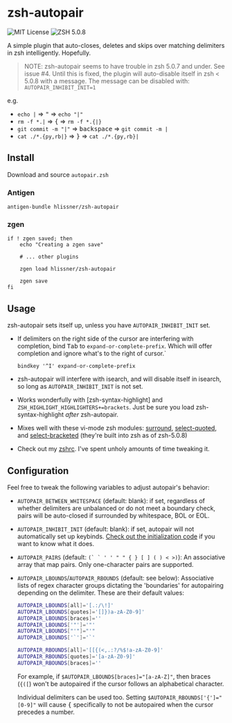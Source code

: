 # zsh-autopair

![MIT License](https://img.shields.io/badge/license-MIT-blue.svg?style=flat-square)
![ZSH 5.0.8](https://img.shields.io/badge/zsh-v5.0.8-orange.svg?style=flat-square)

A simple plugin that auto-closes, deletes and skips over matching delimiters in zsh
intelligently. Hopefully.

> NOTE: zsh-autopair seems to have trouble in zsh 5.0.7 and under. See issue #4. Until
> this is fixed, the plugin will auto-disable itself in zsh < 5.0.8 with a message. The
> message can be disabled with: `AUTOPAIR_INHIBIT_INIT=1`

e.g.
* `echo |` => <kbd>"</kbd> => `echo "|"`
* `rm -f *.|` => <kbd>{</kbd> => `rm -f *.{|}`
* `git commit -m "|"` => <kbd>backspace</kbd> => `git commit -m |`
* `cat ./*.{py,rb|}` => <kbd>}</kbd> => `cat ./*.{py,rb}|`

## Install

Download and source `autopair.zsh`

### Antigen

`antigen-bundle hlissner/zsh-autopair`

### zgen
  ```
  if ! zgen saved; then
      echo "Creating a zgen save"

      # ... other plugins

      zgen load hlissner/zsh-autopair

      zgen save
  fi
  ```

## Usage

zsh-autopair sets itself up, unless you have `AUTOPAIR_INHIBIT_INIT` set.

* If delimiters on the right side of the cursor are interfering with completion, bind
  <kbd>Tab</kbd> to `expand-or-complete-prefix`. Which will offer completion and ignore
  what's to the right of cursor.`

  `bindkey '^I' expand-or-complete-prefix`

* zsh-autopair will interfere with isearch, and will disable itself in isearch, so long
  as `AUTOPAIR_INHIBIT_INIT` is not set.
* Works wonderfully with [zsh-syntax-highlight] and
  `ZSH_HIGHLIGHT_HIGHLIGHTERS+=brackets`. Just be sure you load zsh-syntax-highlight
  *after* zsh-autopair.
* Mixes well with these vi-mode zsh modules: [surround], [select-quoted], and
  [select-bracketed] (they're built into zsh as of zsh-5.0.8)
* Check out my [zshrc]. I've spent unholy amounts of time tweaking it.

## Configuration

Feel free to tweak the following variables to adjust autopair's behavior:

* `AUTOPAIR_BETWEEN_WHITESPACE` (default: blank): if set, regardless of whether
  delimiters are unbalanced or do not meet a boundary check, pairs will be auto-closed
  if surrounded by whitespace, BOL or EOL.
* `AUTOPAIR_INHIBIT_INIT` (default: blank): if set, autopair will not automatically set
  up keybinds. [Check out the initialization code](autopair.zsh#L118) if you want to
  know what it does.
* `AUTOPAIR_PAIRS` (default: ``(` ` ' ' " " { } [ ] ( ) < >)``): An associative array
  that map pairs. Only one-character pairs are supported.
* `AUTOPAIR_LBOUNDS`/`AUTOPAIR_RBOUNDS` (default: see below): Associative
  lists of regex character groups dictating the 'boundaries' for autopairing depending
  on the delimiter. These are their default values:

  ```zsh
  AUTOPAIR_LBOUNDS[all]='[.:/\!]'
  AUTOPAIR_LBOUNDS[quotes]='[]})a-zA-Z0-9]'
  AUTOPAIR_LBOUNDS[braces]=''
  AUTOPAIR_LBOUNDS['"']='"'
  AUTOPAIR_LBOUNDS["'"]="'"
  AUTOPAIR_LBOUNDS['`']='`'

  AUTOPAIR_RBOUNDS[all]='[[{(<,.:?/%$!a-zA-Z0-9]'
  AUTOPAIR_RBOUNDS[quotes]='[a-zA-Z0-9]'
  AUTOPAIR_RBOUNDS[braces]=''
  ```

  For example, if `$AUTOPAIR_LBOUNDS[braces]="[a-zA-Z]"`, then braces (`{([`) won't be
  autopaired if the cursor follows an alphabetical character.

  Individual delimiters can be used too. Setting `$AUTOPAIR_RBOUNDS['{']="[0-9]"` will
  cause <kbd>{</kbd> specifically to not be autopaired when the cursor precedes a number.


[zshrc]: https://github.com/hlissner/dotfiles/blob/master/zshrc
[zsh-syntax-highlighting]: https://github.com/zsh-users/zsh-syntax-highlighting/blob/master/docs/highlighters/pattern.md
[surround]: https://github.com/zsh-users/zsh/blob/master/Functions/Zle/surround
[select-quoted]: https://github.com/zsh-users/zsh/blob/master/Functions/Zle/select-quoted
[select-bracketed]: https://github.com/zsh-users/zsh/blob/master/Functions/Zle/select-bracketed
